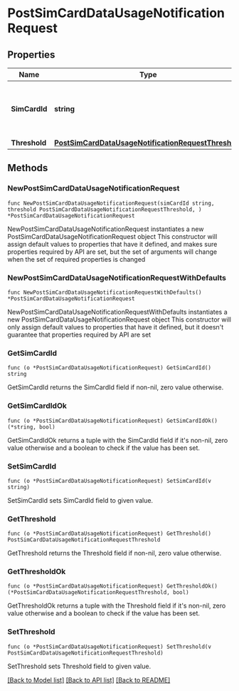 # PostSimCardDataUsageNotificationRequest

## Properties

Name | Type | Description | Notes
------------ | ------------- | ------------- | -------------
**SimCardId** | **string** | The identification UUID of the related SIM card resource. | 
**Threshold** | [**PostSimCardDataUsageNotificationRequestThreshold**](PostSimCardDataUsageNotificationRequestThreshold.md) |  | 

## Methods

### NewPostSimCardDataUsageNotificationRequest

`func NewPostSimCardDataUsageNotificationRequest(simCardId string, threshold PostSimCardDataUsageNotificationRequestThreshold, ) *PostSimCardDataUsageNotificationRequest`

NewPostSimCardDataUsageNotificationRequest instantiates a new PostSimCardDataUsageNotificationRequest object
This constructor will assign default values to properties that have it defined,
and makes sure properties required by API are set, but the set of arguments
will change when the set of required properties is changed

### NewPostSimCardDataUsageNotificationRequestWithDefaults

`func NewPostSimCardDataUsageNotificationRequestWithDefaults() *PostSimCardDataUsageNotificationRequest`

NewPostSimCardDataUsageNotificationRequestWithDefaults instantiates a new PostSimCardDataUsageNotificationRequest object
This constructor will only assign default values to properties that have it defined,
but it doesn't guarantee that properties required by API are set

### GetSimCardId

`func (o *PostSimCardDataUsageNotificationRequest) GetSimCardId() string`

GetSimCardId returns the SimCardId field if non-nil, zero value otherwise.

### GetSimCardIdOk

`func (o *PostSimCardDataUsageNotificationRequest) GetSimCardIdOk() (*string, bool)`

GetSimCardIdOk returns a tuple with the SimCardId field if it's non-nil, zero value otherwise
and a boolean to check if the value has been set.

### SetSimCardId

`func (o *PostSimCardDataUsageNotificationRequest) SetSimCardId(v string)`

SetSimCardId sets SimCardId field to given value.


### GetThreshold

`func (o *PostSimCardDataUsageNotificationRequest) GetThreshold() PostSimCardDataUsageNotificationRequestThreshold`

GetThreshold returns the Threshold field if non-nil, zero value otherwise.

### GetThresholdOk

`func (o *PostSimCardDataUsageNotificationRequest) GetThresholdOk() (*PostSimCardDataUsageNotificationRequestThreshold, bool)`

GetThresholdOk returns a tuple with the Threshold field if it's non-nil, zero value otherwise
and a boolean to check if the value has been set.

### SetThreshold

`func (o *PostSimCardDataUsageNotificationRequest) SetThreshold(v PostSimCardDataUsageNotificationRequestThreshold)`

SetThreshold sets Threshold field to given value.



[[Back to Model list]](../README.md#documentation-for-models) [[Back to API list]](../README.md#documentation-for-api-endpoints) [[Back to README]](../README.md)


